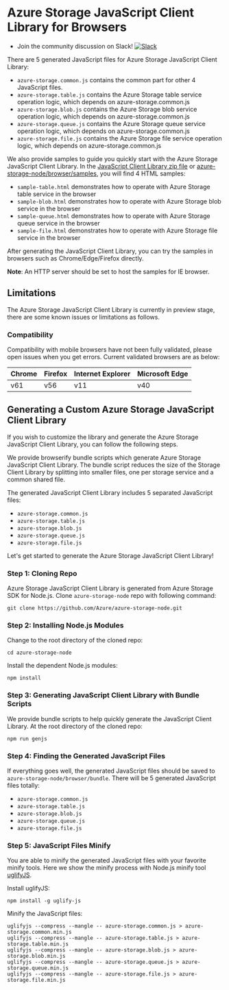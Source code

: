 # Azure Storage JavaScript Client Library for Browsers

* Join the community discussion on Slack! [![Slack](https://azurestorageslack.azurewebsites.net/badge.svg)]( https://azurestorageslack.azurewebsites.net) 

There are 5 generated JavaScript files for Azure Storage JavaScript Client Library:
- `azure-storage.common.js` contains the common part for other 4 JavaScript files.
- `azure-storage.table.js` contains the Azure Storage table service operation logic, which depends on azure-storage.common.js
- `azure-storage.blob.js` contains the Azure Storage blob service operation logic, which depends on azure-storage.common.js
- `azure-storage.queue.js` contains the Azure Storage queue service operation logic, which depends on azure-storage.common.js
- `azure-storage.file.js` contains the Azure Storage file service operation logic, which depends on azure-storage.common.js

We also provide samples to guide you quickly start with the Azure Storage JavaScript Client Library. In the [JavaScript Client Library zip file](https://aka.ms/downloadazurestoragejs) or [azure-storage-node/browser/samples](samples), you will find 4 HTML samples:
- `sample-table.html` demonstrates how to operate with Azure Storage table service in the browser
- `sample-blob.html` demonstrates how to operate with Azure Storage blob service in the browser
- `sample-queue.html` demonstrates how to operate with Azure Storage queue service in the browser
- `sample-file.html` demonstrates how to operate with Azure Storage file service in the browser

After generating the JavaScript Client Library, you can try the samples in browsers such as Chrome/Edge/Firefox directly.

**Note**: An HTTP server should be set to host the samples for IE browser.

## Limitations

The Azure Storage JavaScript Client Library is currently in preview stage, there are some known issues or limitations as follows.

### Compatibility

Compatibility with mobile browsers have not been fully validated, please open issues when you get errors. Current validated browsers are as below:

| Chrome     | Firefox  | Internet Explorer  | Microsoft Edge  |
|------------|----------|--------------------|-----------------|
| v61        | v56      | v11                | v40             |

## Generating a Custom Azure Storage JavaScript Client Library

If you wish to customize the library and generate the Azure Storage JavaScript Client Library, you can follow the following steps.

We provide browserify bundle scripts which generate Azure Storage JavaScript Client Library. The bundle script reduces the size of the Storage Client Library by splitting into smaller files, one per storage service and a common shared file. 

The generated JavaScript Client Library includes 5 separated JavaScript files:
- `azure-storage.common.js`
- `azure-storage.table.js`
- `azure-storage.blob.js`
- `azure-storage.queue.js`
- `azure-storage.file.js`

Let's get started to generate the Azure Storage JavaScript Client Library!

### Step 1: Cloning Repo

Azure Storage JavaScript Client Library is generated from Azure Storage SDK for Node.js. Clone `azure-storage-node` repo with following command:

```Batchfile
git clone https://github.com/Azure/azure-storage-node.git
```

### Step 2: Installing Node.js Modules

Change to the root directory of the cloned repo:

```Batchfile
cd azure-storage-node
```

Install the dependent Node.js modules:

```Batchfile
npm install
```

### Step 3: Generating JavaScript Client Library with Bundle Scripts

We provide bundle scripts to help quickly generate the JavaScript Client Library. At the root directory of the cloned repo:

```Batchfile
npm run genjs
```

### Step 4: Finding the Generated JavaScript Files

If everything goes well, the generated JavaScript files should be saved to `azure-storage-node/browser/bundle`. There will be 5 generated JavaScript files totally:
- `azure-storage.common.js`
- `azure-storage.table.js`
- `azure-storage.blob.js`
- `azure-storage.queue.js`
- `azure-storage.file.js`

### Step 5: JavaScript Files Minify

You are able to minify the generated JavaScript files with your favorite minify tools. Here we show the minify process with Node.js minify tool [uglifyJS](https://github.com/mishoo/UglifyJS2).

Install uglifyJS:

```Batchfile
npm install -g uglify-js
``` 

Minify the JavaScript files:

```Batchfile
uglifyjs --compress --mangle -- azure-storage.common.js > azure-storage.common.min.js
uglifyjs --compress --mangle -- azure-storage.table.js > azure-storage.table.min.js
uglifyjs --compress --mangle -- azure-storage.blob.js > azure-storage.blob.min.js
uglifyjs --compress --mangle -- azure-storage.queue.js > azure-storage.queue.min.js
uglifyjs --compress --mangle -- azure-storage.file.js > azure-storage.file.min.js
```